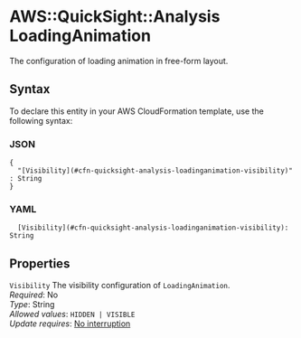 # AWS::QuickSight::Analysis LoadingAnimation<a name="aws-properties-quicksight-analysis-loadinganimation"></a>

The configuration of loading animation in free\-form layout\.

## Syntax<a name="aws-properties-quicksight-analysis-loadinganimation-syntax"></a>

To declare this entity in your AWS CloudFormation template, use the following syntax:

### JSON<a name="aws-properties-quicksight-analysis-loadinganimation-syntax.json"></a>

```
{
  "[Visibility](#cfn-quicksight-analysis-loadinganimation-visibility)" : String
}
```

### YAML<a name="aws-properties-quicksight-analysis-loadinganimation-syntax.yaml"></a>

```
  [Visibility](#cfn-quicksight-analysis-loadinganimation-visibility): String
```

## Properties<a name="aws-properties-quicksight-analysis-loadinganimation-properties"></a>

`Visibility` <a name="cfn-quicksight-analysis-loadinganimation-visibility"></a>
The visibility configuration of `LoadingAnimation`\.  
_Required_: No  
_Type_: String  
_Allowed values_: `HIDDEN | VISIBLE`  
_Update requires_: [No interruption](https://docs.aws.amazon.com/AWSCloudFormation/latest/UserGuide/using-cfn-updating-stacks-update-behaviors.html#update-no-interrupt)
